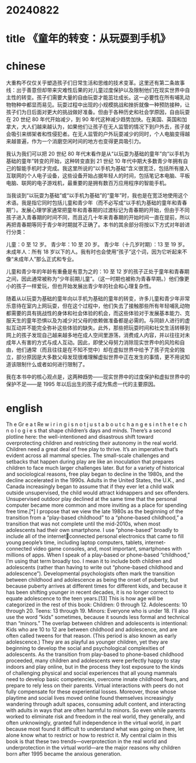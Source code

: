
# 20240822

# title 《童年的转变：从玩耍到手机》

# chinese 


大重构不仅仅关乎塑造孩子们日常生活和思维的技术变革。这里还有第二条故事线：出于善意但却带来灾难性后果的对儿童过度保护以及限制他们在现实世界中自主性的转变。孩子们需要大量的自由玩耍才能茁壮成长。这一必要性在所有哺乳动物物种中都显而易见。玩耍过程中出现的小规模挑战和挫折就像一种预防接种，让孩子们为日后面对更大的挑战做好准备。但由于各种历史和社会学原因，自由玩耍在 20 世纪 80 年代开始减少，到 90 年代这种减少趋势加快。在美国、英国和加拿大，大人们越来越认为，如果他们让孩子在无人监管的情况下到户外去，孩子就会吸引来绑架者和性侵犯者。在无人监管的户外玩耍减少的同时，个人电脑变得越来越普遍，作为一个消磨空闲时间的地方也变得更具吸引力。

我认为我们可以把 20 世纪 80 年代末看作是从“以玩耍为基础的童年”向“以手机为基础的童年”转变的开始，这种转变直到 21 世纪 10 年代中期大多数青少年拥有自己的智能手机时才完成。我这里所说的“以手机为基础”含义很宽泛，包括所有接入互联网的个人电子设备，这些设备开始占据年轻人的时间，包括笔记本电脑、平板电脑、联网的电子游戏机，最重要的是拥有数百万应用程序的智能手机。

当我谈到“以玩耍为基础”或“以手机为基础”的“童年”时，我也是在宽泛地使用这个术语。我是指它同时包括儿童和青少年（而不必写成“以手机为基础的童年和青春期”）。发展心理学家通常把童年和青春期的过渡标记为青春期的开始，但由于不同孩子进入青春期的时间不同，而且近几十年来青春期的开始时间一直在提前，所以再把青春期等同于青少年时期就不正确了。本书的其余部分将按以下方式对年龄进行分类：

儿童：0 至 12 岁。
青少年：10 至 20 岁。
青少年（十几岁时期）：13 至 19 岁。
未成年人：所有 18 岁以下的人。我有时也会使用“孩子”这个词，因为它听起来不像“未成年人”那么正式和专业。

儿童和青少年的年龄有重叠是有意为之的：10 至 12 岁的孩子正处于童年和青春期之间，因此通常被称为“少年前期儿童”。（这一时期也被称为青春早期。）他们像更小的孩子一样爱玩，但也开始发展出青少年的社会和心理复杂性。

随着从以玩耍为基础的童年向以手机为基础的童年的转变，许多儿童和青少年非常乐意待在室内上网玩耍，但在这个过程中，他们失去了接触那些所有年轻哺乳动物都需要的具有挑战性的身体和社会体验的机会，而这些体验对于发展基本能力、克服天生的童年恐惧以及为减少对父母的依赖做准备都是必需的。与同龄人进行的虚拟互动并不能完全弥补这些体验的缺失。此外，那些把玩耍时间和社交生活转移到网上的孩子发现自己越来越多地在成人空间里游荡，消费成人内容，并以往往对未成年人有害的方式与成人互动。因此，即使父母努力消除现实世界中的风险和自由，他们通常（而且往往是在不知不觉中）却在虚拟世界中给予了孩子完全的独立，部分原因是大多数父母发现很难理解虚拟世界中正在发生的事情，更不用说知道该限制什么或者如何进行限制了。

我在本书中的核心观点是，这两种趋势——现实世界中的过度保护和虚拟世界中的保护不足——是 1995 年以后出生的孩子成为焦虑一代的主要原因。

# english

Th e Gr e a t Re w i r i n g i s n o t j u s t a b o u t c h a n g e s i n t h e t e c h n o l o g i e s
that shape children’s days and minds. There’s a second plotline here: the
well-intentioned and disastrous shift toward overprotecting children and
restricting their autonomy in the real world. Children need a great deal of
free play to thrive. It’s an imperative that’s evident across all mammal
species. The small-scale challenges and setbacks that happen during play
are like an inoculation that prepares children to face much larger challenges
later. But for a variety of historical and sociological reasons, free play
began to decline in the 1980s, and the decline accelerated in the 1990s.
Adults in the United States, the U.K., and Canada increasingly began to
assume that if they ever let a child walk outside unsupervised, the child
would attract kidnappers and sex offenders. Unsupervised outdoor play
declined at the same time that the personal computer became more common
and more inviting as a place for spending free time.[*]
I propose that we view the late 1980s as the beginning of the transition
from a “play-based childhood” to a “phone-based childhood,” a transition
that was not complete until the mid-2010s, when most adolescents had their
own smartphone. I use “phone-based” broadly to include all of the internet￾connected personal electronics that came to fill young people’s time,
including laptop computers, tablets, internet-connected video game
consoles, and, most important, smartphones with millions of apps.
When I speak of a play-based or phone-based “childhood,” I’m using
that term broadly too. I mean it to include both children and adolescents
(rather than having to write out “phone-based childhood and adolescence”).
Developmental psychologists often mark the transition between childhood
and adolescence as being the onset of puberty, but because puberty arrives
at different times for different kids, and because it has been shifting
younger in recent decades, it is no longer correct to equate adolescence to
the teen years.[13] This is how age will be categorized in the rest of this
book:
Children: 0 through 12.
Adolescents: 10 through 20.
Teens: 13 through 19.
Minors: Everyone who is under 18. I’ll also use the word “kids”
sometimes, because it sounds less formal and technical than “minors.”
The overlap between children and adolescents is intentional: Kids who
are 10 to 12 are between childhood and adolescence, and are often called
tweens for that reason. (This period is also known as early adolescence.)
They are as playful as younger children, yet they are beginning to develop
the social and psychological complexities of adolescents.
As the transition from play-based to phone-based childhood proceeded,
many children and adolescents were perfectly happy to stay indoors and
play online, but in the process they lost exposure to the kinds of challenging
physical and social experiences that all young mammals need to develop
basic competencies, overcome innate childhood fears, and prepare to rely
less on their parents. Virtual interactions with peers do not fully compensate
for these experiential losses. Moreover, those whose playtime and social
lives moved online found themselves increasingly wandering through adult
spaces, consuming adult content, and interacting with adults in ways that
are often harmful to minors. So even while parents worked to eliminate risk
and freedom in the real world, they generally, and often unknowingly,
granted full independence in the virtual world, in part because most found it
difficult to understand what was going on there, let alone know what to
restrict or how to restrict it.
My central claim in this book is that these two trends—overprotection
in the real world and underprotection in the virtual world—are the major
reasons why children born after 1995 became the anxious generation.
